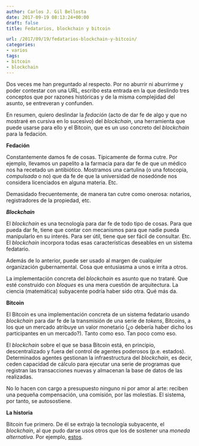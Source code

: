 ```yaml
---
author: Carlos J. Gil Bellosta
date: 2017-09-19 08:13:24+00:00
draft: false
title: Fedatarios, blockchain y bitcoin

url: /2017/09/19/fedatarios-blockchain-y-bitcoin/
categories:
- varios
tags:
- bitcoin
- blockchain
---
```


Dos veces me han preguntado al respecto. Por no aburrir ni aburrirme y poder contestar con una URL, escribo esta entrada en la que deslindo tres conceptos que por razones históricas y de la misma complejidad del asunto, se entreveran y confunden.

En resumen, quiero deslindar la _fedación_ (acto de dar fe de algo y que no mostraré en cursiva en lo sucesivo) del _blockchain_, una herramienta que puede usarse para ello y el Bitcoin, que es un uso concreto del _blockchain_ para la fedación.

**Fedación**

Constantemente damos fe de cosas. Típicamente de forma cutre. Por ejemplo, llevamos un papelito a la farmacia para dar fe de que un médico nos ha recetado un antibiótico. Mostramos una cartulina (o una fotocopia, _compulsada_ o no) que da fe de que la universidad de nosedónde nos considera licenciados en alguna materia. Etc.

Demasidado frecuentemente, de manera tan cutre como onerosa: notarios, registradores de la propiedad, etc.

**_Blockchain_**

El _blockchain_ es una tecnología para dar fe de todo tipo de cosas. Para que pueda dar fe, tiene que contar con mecanismos para que nadie pueda manipularlo en su interés. Para ser útil, tiene que ser fácil de consultar. Etc. El _blockchain_ incorpora todas esas características deseables en un sistema fedatario.

Además de lo anterior, puede ser usado al margen de cualquier organización gubernamental. Cosa que entusiasma a unos e irrita a otros.

La implementación concreta del _blockchain_ es asunto que no trataré. Que esté construido con _bloques_ es una mera cuestión de arquitectura. La ciencia (matemática) subyacente podría haber sido otra. Qué más da.

**Bitcoin**

El Bitcoin es una implementación concreta de un sistema fedatario usando _blockchain_ para dar fe de la transmisión de una serie de _tokens_, Bitcoins, a los que un mercado atribuye un valor monetario (¿o debería haber dicho los participantes en un mercado?). Tanto como eso. Tan poco como eso.

El _blockchain_ sobre el que se basa Bitcoin está, en principio, descentralizado y fuera del control de agentes poderosos (p.e. estados). Determinados agentes gestionan la infraestructura del _blockchain_, es decir, ceden capacidad de cálculo para ejecutar una serie de programas que registran las transacciones nuevas y almacenan la base de datos de las realizadas.

No lo hacen con cargo a presupuesto ninguno ni por amor al arte: reciben una pequeña compensación, una comisión, por las molestias. El sistema, por tanto, se autosostiene.

**La historia**

Bitcoin fue primero. De él se extrajo la tecnología subyacente, el _blockchain_, al que pudo darse usos otros que los de sostener una _moneda alternativa_. Por ejemplo, [estos](https://www.technologyreview.com/s/608821/who-will-build-the-health-care-blockchain/amp/).
